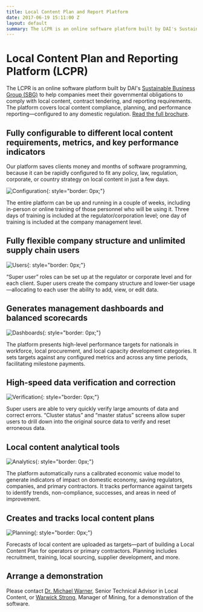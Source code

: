 ```yaml
---
title: Local Content Plan and Report Platform
date: 2017-06-19 15:11:00 Z
layout: default
summary: The LCPR is an online software platform built by DAI's Sustainable Business Group (SBG) to help companies meet their governmental obligations to comply with local content, contract tendering, and reporting requirements. The platform covers local content compliance, planning, and performance reporting—configured to any domestic regulation.
---
```


# Local Content Plan and Reporting Platform (LCPR)

The LCPR is an online software platform built by DAI's [Sustainable Business Group (SBG)](/our-work/solutions/sustainable-business) to help companies meet their governmental obligations to comply with local content, contract tendering, and reporting requirements. The platform covers local content compliance, planning, and performance reporting—configured to any domestic regulation. [Read the full brochure](/uploads/lcpr-final.pdf).

## Fully configurable to different local content requirements, metrics, and key performance indicators

Our platform saves clients money and months of software programming, because it can be rapidly configured to fit any policy, law, regulation, corporate, or country strategy on local content in just a few days.

![Configuration](/uploads/lcpr-configure.png){: style="border: 0px;"}

The entire platform can be up and running in a couple of weeks, including in-person or online training of those personnel who will be using it. Three days of training is included at the regulator/corporation level; one day of training is included at the company management level.

## Fully flexible company structure and unlimited supply chain users

![Users](/uploads/lcpr-users.png){: style="border: 0px;"}

“Super user” roles can be set up at the regulator or corporate level and for each client. Super users create the company structure and lower-tier usage—allocating to each user the ability to add, view, or edit data. 

## Generates management dashboards and balanced scorecards

![Dashboards](/uploads/lcpr-dashboard.png){: style="border: 0px;"}

The platform presents high-level performance targets for nationals in workforce, local procurement, and local capacity development categories. It sets targets against any configured metrics and across any time periods, facilitating milestone payments.

## High-speed data verification and correction

![Verification](/uploads/lcpr-verification.png){: style="border: 0px;"}

Super users are able to very quickly verify large amounts of data and correct errors. “Cluster status” and “master status” screens allow super users to drill down into the original source data to verify and reset erroneous data.

## Local content analytical tools

![Analytics](/uploads/lcpr-analytics.png){: style="border: 0px;"}

The platform automatically runs a calibrated economic value model to generate indicators of impact on domestic economy, saving regulators, companies, and primary contractors. It tracks performance against targets to identify trends, non-compliance, successes, and areas in need of improvement.

## Creates and tracks local content plans

![Planning](/uploads/lcpr-plan.png){: style="border: 0px;"}

Forecasts of local content are uploaded as targets—part of building a Local Content Plan for operators or primary contractors. Planning includes recruitment, training, local sourcing, supplier development, and more.

## Arrange a demonstration

Please contact [Dr. Michael Warner](mailto:Michael_Warner@dai.com), Senior Technical Advisor in Local Content, or [Warwick Strong](mailto:Warwick_Strong@dai.com), Manager of Mining, for a demonstration of the software.